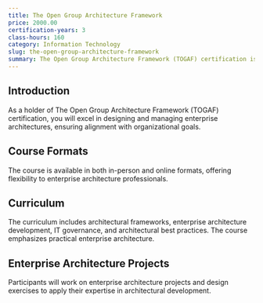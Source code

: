 ```yaml
---
title: The Open Group Architecture Framework
price: 2000.00
certification-years: 3
class-hours: 160
category: Information Technology
slug: the-open-group-architecture-framework
summary: The Open Group Architecture Framework (TOGAF) certification is designed for professionals in enterprise architecture roles. This comprehensive course covers architectural frameworks, enterprise architecture development, and IT governance. It equips candidates with the skills needed to design and manage enterprise architectures effectively.
---
```


## Introduction

As a holder of The Open Group Architecture Framework (TOGAF) certification, you will excel in designing and managing enterprise architectures, ensuring alignment with organizational goals.

## Course Formats

The course is available in both in-person and online formats, offering flexibility to enterprise architecture professionals.

## Curriculum

The curriculum includes architectural frameworks, enterprise architecture development, IT governance, and architectural best practices. The course emphasizes practical enterprise architecture.

## Enterprise Architecture Projects

Participants will work on enterprise architecture projects and design exercises to apply their expertise in architectural development.

